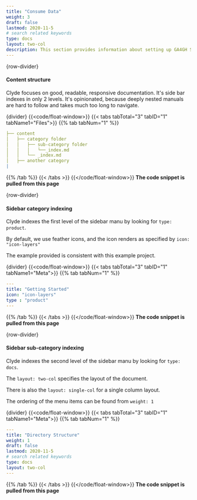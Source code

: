 ```yaml
---
title: "Consume Data"
weight: 3
draft: false
lastmod: 2020-11-5
# search related keywords
type: docs
layout: two-col
description: This section provides information about setting up GA4GH Search API to expose data.
---
```


{row-divider}
#### Content structure

Clyde focuses on good, readable, responsive documentation. It's side bar indexes in only 2 levels. It's opinionated, because deeply nested manuals are hard to follow and takes much too long to navigate.

{divider}
{{<code/float-window>}}
{{< tabs tabTotal="3" tabID="1" tabName1="Files">}}
{{% tab tabNum="1" %}}
``` yaml
├── content
│   ├── category folder
│   │   ├── sub-category folder
│   │   │   └──_index.md
│   │   └── _index.md
│   ├── another category 
|
```
{{% /tab %}}
{{< /tabs >}}
{{</code/float-window>}}
**The code snippet is pulled from this page**

{row-divider}

#### Sidebar category indexing

Clyde indexes the first level of the sidebar manu by looking for `type: product`.

By default, we use feather icons, and the icon renders as specified by `icon: "icon-layers"`

The example provided is consistent with this example project.

{divider}
{{<code/float-window>}}
{{< tabs tabTotal="3" tabID="1" tabName1="Meta">}}
{{% tab tabNum="1" %}}
``` yaml
---
title: "Getting Started"
icon: "icon-layers"
type : "product"
---
```
{{% /tab %}}
{{< /tabs >}}
{{</code/float-window>}}
**The code snippet is pulled from this page**

{row-divider}

#### Sidebar sub-category indexing

Clyde indexes the second level of the sidebar manu by looking for `type: docs`.

The `layout: two-col` specifies the layout of the document. 

There is also the `layout: single-col` for a single column layout.

The ordering of the menu items can be found from `weight: 1`

{divider}
{{<code/float-window>}}
{{< tabs tabTotal="3" tabID="1" tabName1="Meta">}}
{{% tab tabNum="1" %}}
``` yaml
---
title: "Directory Structure"
weight: 1
draft: false
lastmod: 2020-11-5
# search related keywords
type: docs
layout: two-col
---
```
{{% /tab %}}
{{< /tabs >}}
{{</code/float-window>}}
**The code snippet is pulled from this page**
